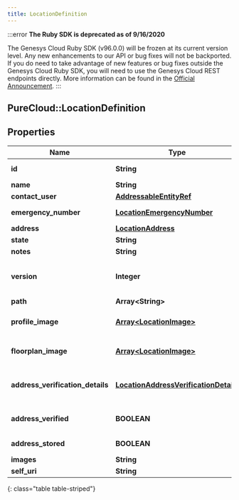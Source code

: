```yaml
---
title: LocationDefinition
---
```


:::error
**The Ruby SDK is deprecated as of 9/16/2020**

The Genesys Cloud Ruby SDK (v96.0.0) will be frozen at its current version level. Any new enhancements to our API or bug fixes will not be backported. If you do need to take advantage of new features or bug fixes outside the Genesys Cloud Ruby SDK, you will need to use the Genesys Cloud REST endpoints directly. More information can be found in the [Official Announcement](https://developer.mypurecloud.com/forum/t/announcement-genesys-cloud-ruby-sdk-end-of-life/8850).
:::


## PureCloud::LocationDefinition

## Properties

|Name | Type | Description | Notes|
|------------ | ------------- | ------------- | -------------|
| **id** | **String** | The globally unique identifier for the object. | [optional] |
| **name** | **String** |  | [optional] |
| **contact_user** | [**AddressableEntityRef**](AddressableEntityRef.html) | Site contact for the location entity | [optional] |
| **emergency_number** | [**LocationEmergencyNumber**](LocationEmergencyNumber.html) | Emergency number for the location entity | [optional] |
| **address** | [**LocationAddress**](LocationAddress.html) |  | [optional] |
| **state** | **String** | Current state of the location entity | [optional] |
| **notes** | **String** | Notes for the location entity | [optional] |
| **version** | **Integer** | Current version of the location entity, value to be supplied should be retrieved by a GET or on create/update response | [optional] |
| **path** | **Array&lt;String&gt;** | A list of ancestor IDs in order | [optional] |
| **profile_image** | [**Array&lt;LocationImage&gt;**](LocationImage.html) | Profile image of the location entity, retrieved with ?expand=images query parameter | [optional] |
| **floorplan_image** | [**Array&lt;LocationImage&gt;**](LocationImage.html) | Floorplan images of the location entity, retrieved with ?expand=images query parameter | [optional] |
| **address_verification_details** | [**LocationAddressVerificationDetails**](LocationAddressVerificationDetails.html) | Address verification information, retrieve dwith the ?expand=addressVerificationDetails query parameter | [optional] |
| **address_verified** | **BOOLEAN** | Boolean field which states if the address has been verified as an actual address | [optional] |
| **address_stored** | **BOOLEAN** | Boolean field which states if the address has been stored for E911 | [optional] |
| **images** | **String** |  | [optional] |
| **self_uri** | **String** | The URI for this object | [optional] |
{: class="table table-striped"}


